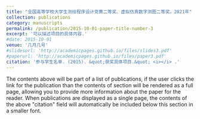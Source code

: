 ```yaml
---
title: "全国高等学校大学生测绘程序设计竞赛二等奖、虚拟仿真数字测图二等奖，2021年"
collection: publications
category: manuscripts
permalink: /publication/2015-10-01-paper-title-number-3
excerpt: '可以描述项目的具体内容.'
#date: 2015-10-01
venue: '几月几号'
#slidesurl: 'http://academicpages.github.io/files/slides3.pdf'
#paperurl: 'http://academicpages.github.io/files/paper3.pdf'
citation: '参与学生名单. (2015). &quot;获奖具体项目.&quot; <i></i> .'
---
```


The contents above will be part of a list of publications, if the user clicks the link for the publication than the contents of section will be rendered as a full page, allowing you to provide more information about the paper for the reader. When publications are displayed as a single page, the contents of the above "citation" field will automatically be included below this section in a smaller font.
